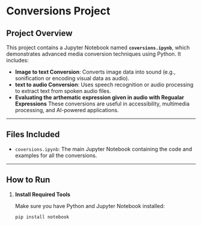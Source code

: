 # Conversions Project

## Project Overview

This project contains a Jupyter Notebook named **`coversions.ipynb`**, which demonstrates advanced media conversion techniques using Python. It includes:

- **Image to text Conversion**: Converts image data into sound (e.g., sonification or encoding visual data as audio).
- **text to audio Conversion**: Uses speech recognition or audio processing to extract text from spoken audio files.
- **Evaluating the arthematic expression given in audio with Regualar Expressions**
These conversions are useful in accessibility, multimedia processing, and AI-powered applications.

---

## Files Included

- `coversions.ipynb`: The main Jupyter Notebook containing the code and examples for all the conversions.

---

## How to Run

1. **Install Required Tools**

   Make sure you have Python and Jupyter Notebook installed:

   ```bash
   pip install notebook

